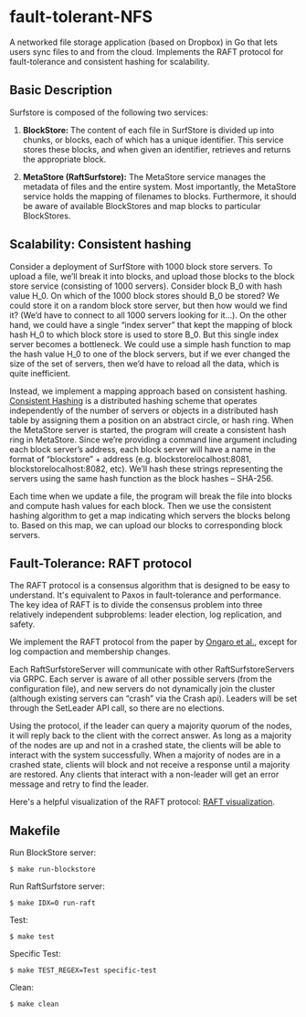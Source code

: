 # fault-tolerant-NFS

A networked file storage application (based on Dropbox) in Go that lets users sync files to and from the cloud. 
Implements the RAFT protocol for fault-tolerance and consistent hashing for scalability.

## Basic Description

Surfstore is composed of the following two services:

1. **BlockStore:** The content of each file in SurfStore is divided up into chunks, or blocks, each of which has a unique identifier. This service stores these blocks, and when given an identifier, retrieves and returns the appropriate block.

2. **MetaStore (RaftSurfstore):** The MetaStore service manages the metadata of files and the entire system. Most importantly, the MetaStore service holds the mapping of filenames to blocks. Furthermore, it should be aware of available BlockStores and map blocks to particular BlockStores.    

## Scalability: Consistent hashing

Consider a deployment of SurfStore with 1000 block store servers.  To upload a file, we’ll break it into blocks, and upload those blocks to the block store service (consisting of 1000 servers).  Consider block B_0 with hash value H_0.  On which of the 1000 block stores should B_0 be stored?  We could store it on a random block store server, but then how would we find it? (We’d have to connect to all 1000 servers looking for it…).  On the other hand, we could have a single “index server” that kept the mapping of block hash H_0 to which block store is used to store B_0.  But this single index server becomes a bottleneck.  We could use a simple hash function to map the hash value H_0 to one of the block servers, but if we ever changed the size of the set of servers, then we’d have to reload all the data, which is quite inefficient.

Instead, we implement a mapping approach based on consistent hashing.  [Consistent Hashing](https://en.wikipedia.org/wiki/Consistent_hashing) is a distributed hashing scheme that operates independently of the number of servers or objects in a distributed hash table by assigning them a position on an abstract circle, or hash ring. When the MetaStore server is started, the program will create a consistent hash ring in MetaStore. Since we’re providing a command line argument including each block server’s address, each block server will have a name in the format of “blockstore” + address (e.g. blockstorelocalhost:8081, blockstorelocalhost:8082, etc). We’ll hash these strings representing the servers using the same hash function as the block hashes – SHA-256.

Each time when we update a file, the program will break the file into blocks and compute hash values for each block. Then we use the consistent hashing algorithm to get a map indicating which servers the blocks belong to. Based on this map, we can upload our blocks to corresponding block servers. 

## Fault-Tolerance: RAFT protocol

The RAFT protocol is a consensus algorithm that is designed to be easy to understand. It's equivalent to Paxos in fault-tolerance and performance. The key idea of RAFT is to divide the consensus problem into three relatively independent subproblems: leader election, log replication, and safety. 

We implement the RAFT protocol from the paper by [Ongaro et al.](https://raft.github.io/raft.pdf), except for log compaction and membership changes. 

Each RaftSurfstoreServer will communicate with other RaftSurfstoreServers via GRPC. Each server is aware of all other possible servers (from the configuration file), and new servers do not dynamically join the cluster (although existing servers can “crash” via the Crash api). Leaders will be set through the SetLeader API call, so there are no elections.

Using the protocol, if the leader can query a majority quorum of the nodes, it will reply back to the client with the correct answer.  As long as a majority of the nodes are up and not in a crashed state, the clients will be able to interact with the system successfully.  When a majority of nodes are in a crashed state, clients will block and not receive a response until a majority are restored.  Any clients that interact with a non-leader will get an error message and retry to find the leader.

Here's a helpful visualization of the RAFT protocol: [RAFT visualization](http://thesecretlivesofdata.com/raft/).


## Makefile

Run BlockStore server:
```console
$ make run-blockstore
```

Run RaftSurfstore server:
```console
$ make IDX=0 run-raft
```

Test:
```console
$ make test
```

Specific Test:
```console
$ make TEST_REGEX=Test specific-test
```

Clean:
```console
$ make clean
```
